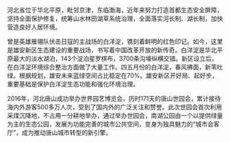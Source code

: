 河北省位于华北平原，毗邻京津，东临渤海，近年来努力打造首都生态安全屏障，坚持全面保护修复，统筹山水林田湖草系统治理，全面落实河长制、湖长制，加快营造良好人居环境。

曾是英雄雁翎队伏击日寇的主战场的白洋淀，镌刻着鲜明的红色印记。如今，这里是雄安新区生态建设的重要战场，书写着中国改革开放的新传奇。白洋淀是华北平原最大的淡水湖泊，143个淀泊星罗棋布，3700条沟壕纵横交错。新区设立后，在白洋淀环境综合整治方面做了大量工作。四五月份的白洋淀，春风拂面，新苇吐绿。根据规划，雄安未来蓝绿空间占比稳定在70%。雄安新区开好局、起好步，重要基础是保护白洋淀生态功能和强化环境治理。

2016年，河北唐山成功举办世界园艺博览会，历时171天的唐山世园会，累计接待海内外游客500多万人次，受到了国内外的广泛关注和赞誉。此次世园会首次利用采煤沉降地，不占用一分耕地举办，通过举办世园会，南湖公园由一个以提供绿量为主的生态公园，发展为功能完善的城市公共空间，变身为独具魅力的“城市会客厅”，成为推动唐山城市转型的新引擎。
